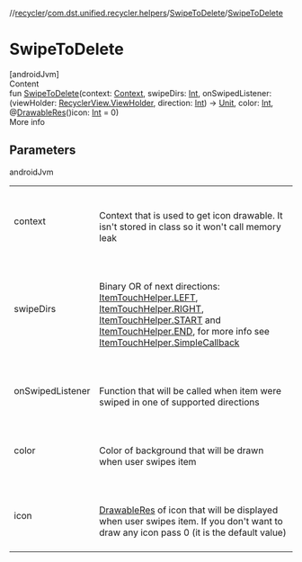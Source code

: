 //[recycler](../../../index.md)/[com.dst.unified.recycler.helpers](../index.md)/[SwipeToDelete](index.md)/[SwipeToDelete](-swipe-to-delete.md)



# SwipeToDelete  
[androidJvm]  
Content  
fun [SwipeToDelete](-swipe-to-delete.md)(context: [Context](https://developer.android.com/reference/kotlin/android/content/Context.html), swipeDirs: [Int](https://kotlinlang.org/api/latest/jvm/stdlib/kotlin/-int/index.html), onSwipedListener: (viewHolder: [RecyclerView.ViewHolder](https://developer.android.com/reference/kotlin/androidx/recyclerview/widget/RecyclerView.ViewHolder.html), direction: [Int](https://kotlinlang.org/api/latest/jvm/stdlib/kotlin/-int/index.html)) -> [Unit](https://kotlinlang.org/api/latest/jvm/stdlib/kotlin/-unit/index.html), color: [Int](https://kotlinlang.org/api/latest/jvm/stdlib/kotlin/-int/index.html), @[DrawableRes](https://developer.android.com/reference/kotlin/androidx/annotation/DrawableRes.html)()icon: [Int](https://kotlinlang.org/api/latest/jvm/stdlib/kotlin/-int/index.html) = 0)  
More info  


## Parameters  
  
androidJvm  
  
| | |
|---|---|
| <a name="com.dst.unified.recycler.helpers/SwipeToDelete/SwipeToDelete/#android.content.Context#kotlin.Int#kotlin.Function2[androidx.recyclerview.widget.RecyclerView.ViewHolder,kotlin.Int,kotlin.Unit]#kotlin.Int#kotlin.Int/PointingToDeclaration/"></a>context| <a name="com.dst.unified.recycler.helpers/SwipeToDelete/SwipeToDelete/#android.content.Context#kotlin.Int#kotlin.Function2[androidx.recyclerview.widget.RecyclerView.ViewHolder,kotlin.Int,kotlin.Unit]#kotlin.Int#kotlin.Int/PointingToDeclaration/"></a><br><br>Context that is used to get icon drawable. It isn't stored in class so it won't call memory leak<br><br>|
| <a name="com.dst.unified.recycler.helpers/SwipeToDelete/SwipeToDelete/#android.content.Context#kotlin.Int#kotlin.Function2[androidx.recyclerview.widget.RecyclerView.ViewHolder,kotlin.Int,kotlin.Unit]#kotlin.Int#kotlin.Int/PointingToDeclaration/"></a>swipeDirs| <a name="com.dst.unified.recycler.helpers/SwipeToDelete/SwipeToDelete/#android.content.Context#kotlin.Int#kotlin.Function2[androidx.recyclerview.widget.RecyclerView.ViewHolder,kotlin.Int,kotlin.Unit]#kotlin.Int#kotlin.Int/PointingToDeclaration/"></a><br><br>Binary OR of next directions: [ItemTouchHelper.LEFT](https://developer.android.com/reference/kotlin/androidx/recyclerview/widget/ItemTouchHelper.html#LEFT--), [ItemTouchHelper.RIGHT](https://developer.android.com/reference/kotlin/androidx/recyclerview/widget/ItemTouchHelper.html#RIGHT--), [ItemTouchHelper.START](https://developer.android.com/reference/kotlin/androidx/recyclerview/widget/ItemTouchHelper.html#START--) and [ItemTouchHelper.END](https://developer.android.com/reference/kotlin/androidx/recyclerview/widget/ItemTouchHelper.html#END--), for more info see [ItemTouchHelper.SimpleCallback](https://developer.android.com/reference/kotlin/androidx/recyclerview/widget/ItemTouchHelper.SimpleCallback.html)<br><br>|
| <a name="com.dst.unified.recycler.helpers/SwipeToDelete/SwipeToDelete/#android.content.Context#kotlin.Int#kotlin.Function2[androidx.recyclerview.widget.RecyclerView.ViewHolder,kotlin.Int,kotlin.Unit]#kotlin.Int#kotlin.Int/PointingToDeclaration/"></a>onSwipedListener| <a name="com.dst.unified.recycler.helpers/SwipeToDelete/SwipeToDelete/#android.content.Context#kotlin.Int#kotlin.Function2[androidx.recyclerview.widget.RecyclerView.ViewHolder,kotlin.Int,kotlin.Unit]#kotlin.Int#kotlin.Int/PointingToDeclaration/"></a><br><br>Function that will be called when item were swiped in one of supported directions<br><br>|
| <a name="com.dst.unified.recycler.helpers/SwipeToDelete/SwipeToDelete/#android.content.Context#kotlin.Int#kotlin.Function2[androidx.recyclerview.widget.RecyclerView.ViewHolder,kotlin.Int,kotlin.Unit]#kotlin.Int#kotlin.Int/PointingToDeclaration/"></a>color| <a name="com.dst.unified.recycler.helpers/SwipeToDelete/SwipeToDelete/#android.content.Context#kotlin.Int#kotlin.Function2[androidx.recyclerview.widget.RecyclerView.ViewHolder,kotlin.Int,kotlin.Unit]#kotlin.Int#kotlin.Int/PointingToDeclaration/"></a><br><br>Color of background that will be drawn when user swipes item<br><br>|
| <a name="com.dst.unified.recycler.helpers/SwipeToDelete/SwipeToDelete/#android.content.Context#kotlin.Int#kotlin.Function2[androidx.recyclerview.widget.RecyclerView.ViewHolder,kotlin.Int,kotlin.Unit]#kotlin.Int#kotlin.Int/PointingToDeclaration/"></a>icon| <a name="com.dst.unified.recycler.helpers/SwipeToDelete/SwipeToDelete/#android.content.Context#kotlin.Int#kotlin.Function2[androidx.recyclerview.widget.RecyclerView.ViewHolder,kotlin.Int,kotlin.Unit]#kotlin.Int#kotlin.Int/PointingToDeclaration/"></a><br><br>[DrawableRes](https://developer.android.com/reference/kotlin/androidx/annotation/DrawableRes.html) of icon that will be displayed when user swipes item. If you don't want to draw any icon pass 0 (it is the default value)<br><br>|
  
  



